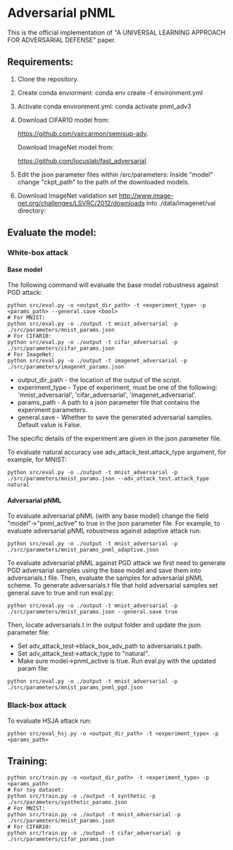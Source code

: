 # Adversarial pNML

This is the official implementation of "A UNIVERSAL LEARNING APPROACH FOR ADVERSARIAL DEFENSE" paper.


## Requirements:

1. Clone the repository.

2. Create conda enviorment: conda env create -f environment.yml

3. Activate conda environment.yml: conda activate pnml_adv3

4. Download CIFAR10 model from: 

    https://github.com/yaircarmon/semisup-adv.
    
    Download ImageNet model from:
     
    https://github.com/locuslab/fast_adversarial. 

5. Edit the json parameter files within /src/parameters:
Inside "model" change "ckpt_path" to the path of the downloaded models.

6. Download ImageNet validation set http://www.image-net.org/challenges/LSVRC/2012/downloads into ./data/imagenet/val directory:
 
     
## Evaluate the model:
### White-box attack
#### Base model
The following command will evaluate the base model robustness against PGD attack:
```
python src/eval.py -o <output_dir_path> -t <experiment_type> -p <params_path> --general.save <bool>
# For MNIST:
python src/eval.py -o ./output -t mnist_adversarial -p ./src/parameters/mnist_params.json
# For CIFAR10:
python src/eval.py -o ./output -t cifar_adversarial -p ./src/parameters/cifar_params.json
# For ImageNet:
python src/eval.py -o ./output -t imagenet_adversarial -p ./src/parameters/imagenet_params.json
```
 
* output_dir_path - the location of the output of the script.
* experiment_type - Type of experiment, must be one of the following: 'mnist_adversarial', 'cifar_adversarial', 'imagenet_adversarial'.
* params_path - A path to a json parameter file that contains the experiment parameters.
* general.save - Whether to save the generated adversarial samples. Default value is False.

The specific details of the experiment are given in the json parameter file.

To evaluate natural accuracy use adv_attack_test.attack_type argument, for example, for MNIST:
```
python src/eval.py -o ./output -t mnist_adversarial -p ./src/parameters/mnist_params.json --adv_attack_test.attack_type natural
```
#### Adversarial pNML
To evaluate adversarial pNML (with any base model) change the field "model"->"pnml_active" to true
in the json parameter file. 
For example, to evaluate adversarial pNML robustness against adaptive attack run:
```
python src/eval.py -o ./output -t mnist_adversarial -p ./src/parameters/mnist_params_pnml_adaptive.json
```

To evaluate adversarial pNML against PGD attack we first need to generate PGD adversarial samples
using the base model and save them into adversarials.t file. Then, evaluate the samples for adversarial pNML scheme. 
To generate adversarials.t file that hold adversarial samples set general.save to true and run eval.py:
```
python src/eval.py -o ./output -t mnist_adversarial -p ./src/parameters/mnist_params.json --general.save true
```
Then, locate adversarials.t in the output folder and update the json parameter file:
* Set adv_attack_test->black_box_adv_path to  adversarials.t path.
* Set adv_attack_test->attack_type to "natural".
* Make sure model->pnml_active is true.
Run eval.py with the updated param file:
```
python src/eval.py -o ./output -t mnist_adversarial -p ./src/parameters/mnist_params_pnml_pgd.json
```
### Black-box attack
To evaluate HSJA attack run:
```
python src/eval_hsj.py -o <output_dir_path> -t <experiment_type> -p <params_path>
```


## Training:
```
python src/train.py -o <output_dir_path> -t <experiment_type> -p <params_path>
# For toy dataset:
python src/train.py -o ./output -t synthetic -p ./src/parameters/synthetic_params.json
# For MNIST:
python src/train.py -o ./output -t mnist_adversarial -p ./src/parameters/mnist_params.json
# For CIFAR10:
python src/train.py -o ./output -t cifar_adversarial -p ./src/parameters/cifar_params.json
```
  

